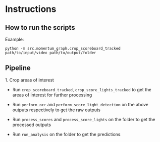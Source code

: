 <h1>Instructions</h1>

<h2>How to run the scripts</h2>
Example:

```
python -m src.momentum_graph.crop_scoreboard_tracked path/to/input/video path/to/output/folder
```

<h2>Pipeline</h2>
1. Crop areas of interest

- Run `crop_scoreboard_tracked`, `crop_score_lights_tracked` to get the areas of interest for further processing

- Run `perform_ocr` and `perform_score_light_detection` on the above outputs respectively to get the raw outputs

- Run `process_scores` and `process_score_lights` on the folder to get the processed outputs

- Run `run_analysis` on the folder to get the predictions
